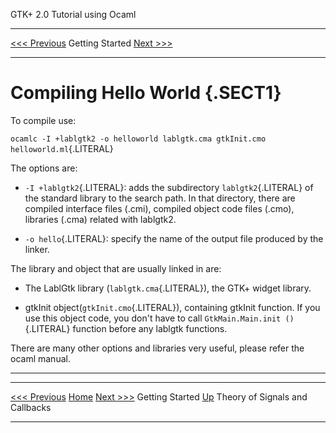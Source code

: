   GTK+ 2.0 Tutorial using Ocaml
  ------------------------------- ----------------- --------------------------
  [\<\<\< Previous](c108.html)    Getting Started   [Next \>\>\>](x166.html)

* * * * *

Compiling Hello World {.SECT1}
=====================

To compile use:

`ocamlc -I +lablgtk2 -o helloworld lablgtk.cma gtkInit.cmo helloworld.ml`{.LITERAL}

The options are:

-   `-I +lablgtk2`{.LITERAL}: adds the subdirectory `lablgtk2`{.LITERAL}
    of the standard library to the search path. In that directory, there
    are compiled interface files (.cmi), compiled object code files
    (.cmo), libraries (.cma) related with lablgtk2.

-   `-o hello`{.LITERAL}: specify the name of the output file produced
    by the linker.

The library and object that are usually linked in are:

-   The LablGtk library (`lablgtk.cma`{.LITERAL}), the GTK+ widget
    library.

-   gtkInit object(`gtkInit.cmo`{.LITERAL}), containing gtkInit
    function. If you use this object code, you don't have to call
    `GtkMain.Main.init ()`{.LITERAL} function before any lablgtk
    functions.

There are many other options and libraries very useful, please refer the
ocaml manual.

* * * * *

  ------------------------------ -------------------- ---------------------------------
  [\<\<\< Previous](c108.html)   [Home](book1.html)   [Next \>\>\>](x166.html)
  Getting Started                [Up](c108.html)      Theory of Signals and Callbacks
  ------------------------------ -------------------- ---------------------------------


